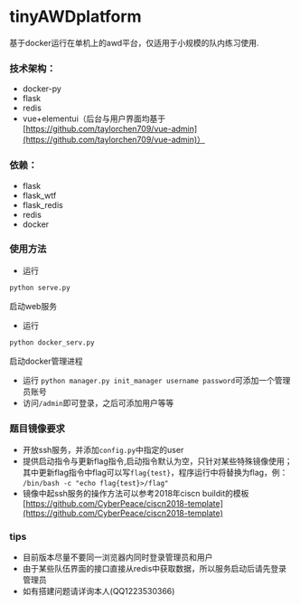 # tinyAWDplatform

基于docker运行在单机上的awd平台，仅适用于小规模的队内练习使用.  

### 技术架构：
* docker-py
* flask
* redis
* vue+elementui（后台与用户界面均基于[https://github.com/taylorchen709/vue-admin](https://github.com/taylorchen709/vue-admin)）


### 依赖：
* flask
* flask_wtf
* flask_redis
* redis
* docker

### 使用方法

* 运行
```bash
python serve.py
```
启动web服务
* 运行
```bash
python docker_serv.py
```
启动docker管理进程
* 运行 `python manager.py init_manager username password`可添加一个管理员账号
* 访问`/admin`即可登录，之后可添加用户等等

### 题目镜像要求

* 开放ssh服务，并添加`config.py`中指定的user
* 提供启动指令与更新flag指令,启动指令默认为空，只针对某些特殊镜像使用；其中更新flag指令中flag可以写`flag{test}`，程序运行中将替换为flag，例：
`/bin/bash -c "echo flag{test}>/flag"`
* 镜像中起ssh服务的操作方法可以参考2018年ciscn buildit的模板[https://github.com/CyberPeace/ciscn2018-template](https://github.com/CyberPeace/ciscn2018-template)

### tips

* 目前版本尽量不要同一浏览器内同时登录管理员和用户
* 由于某些队伍界面的接口直接从redis中获取数据，所以服务启动后请先登录管理员
* 如有搭建问题请详询本人(QQ1223530366)
